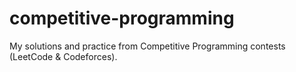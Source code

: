 # competitive-programming
My solutions and practice from Competitive Programming contests (LeetCode &amp; Codeforces).
